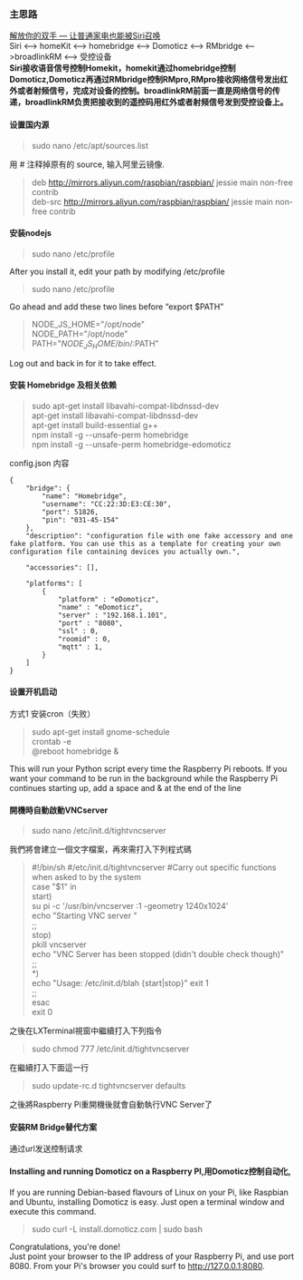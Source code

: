  ### 主思路  
 [解放你的双手 — 让普通家电也能被Siri召唤](http://post.smzdm.com/p/532100/?be_invited_by=3724913200)  
Siri <—> homeKit <—> homebridge <—> Domoticz <—> RMbridge <—>broadlinkRM <—> 受控设备  
 **Siri接收语音信号控制Homekit，homekit通过homebridge控制Domoticz,Domoticz再通过RMbridge控制RMpro,RMpro接收网络信号发出红外或者射频信号，完成对设备的控制。broadlinkRM前面一直是网络信号的传递，broadlinkRM负责把接收到的遥控码用红外或者射频信号发到受控设备上。**

#### 设置国内源
>sudo nano /etc/apt/sources.list    

用 # 注释掉原有的 source, 输入阿里云镜像.    
>deb http://mirrors.aliyun.com/raspbian/raspbian/ jessie main non-free contrib    
deb-src http://mirrors.aliyun.com/raspbian/raspbian/ jessie main non-free contrib

#### 安装nodejs
> sudo nano /etc/profile  

After you install it, edit your path by modifying /etc/profile  
> sudo nano /etc/profile  

Go ahead and add these two lines before “export $PATH”
>NODE_JS_HOME="/opt/node"  
NODE_PATH="/opt/node"  
PATH="$NODE_JS_HOME/bin/:$PATH"  

Log out and back in for it to take effect.
#### 安装 Homebridge 及相关依赖
>sudo apt-get install   libavahi-compat-libdnssd-dev  
apt-get install libavahi-compat-libdnssd-dev  
apt-get install build-essential g++  
npm install -g --unsafe-perm homebridge  
npm install -g --unsafe-perm homebridge-edomoticz

config.json 内容
```
{
    "bridge": {
        "name": "Homebridge",
        "username": "CC:22:3D:E3:CE:30",
        "port": 51826,
        "pin": "031-45-154"
    },
    "description": "configuration file with one fake accessory and one fake platform. You can use this as a template for creating your own configuration file containing devices you actually own.",

    "accessories": [],

    "platforms": [
        {
            "platform" : "eDomoticz",
            "name" : "eDomoticz",
            "server" : "192.168.1.101",
            "port" : "8080",
            "ssl" : 0,
            "roomid" : 0,
            "mqtt" : 1,
        }
    ]
}
```


#### 设置开机启动
 方式1  安装cron（失败）
>sudo apt-get install gnome-schedule    
>crontab -e    
> @reboot homebridge &  

 This will run your Python script every time the Raspberry Pi reboots. If you want your command to be run in the background while the Raspberry Pi continues starting up, add a space and & at the end of the line
#### 開機時自動啟動VNCserver
> sudo nano /etc/init.d/tightvncserver

我們將會建立一個文字檔案，再來需打入下列程式碼

>#!/bin/sh
#/etc/init.d/tightvncserver
#Carry out specific functions when asked to by the system  
case "$1" in  
  start)  
    su pi -c '/usr/bin/vncserver :1 -geometry 1240x1024'  
    echo "Starting VNC server "  
    ;;  
  stop)  
    pkill vncserver  
    echo "VNC Server has been stopped (didn't double check though)"  
    ;;  
  *)  
    echo "Usage: /etc/init.d/blah {start|stop}"
    exit 1  
    ;;  
esac  
exit 0  

之後在LXTerminal視窗中繼續打入下列指令

>sudo chmod 777 /etc/init.d/tightvncserver

在繼續打入下面這一行

>sudo update-rc.d tightvncserver defaults

之後將Raspberry Pi重開機後就會自動執行VNC Server了

#### 安装RM Bridge替代方案
通过url发送控制请求
#### Installing and running Domoticz on a Raspberry PI,用Domoticz控制自动化,
If you are running Debian-based flavours of Linux on your Pi, like Raspbian and Ubuntu, installing Domoticz is easy. Just open a terminal window and execute this command.

> sudo curl -L install.domoticz.com | sudo bash  

Congratulations, you're done!  
Just point your browser to the IP address of your Raspberry Pi, and use port 8080. From your Pi's browser you could surf to http://127.0.0.1:8080.
